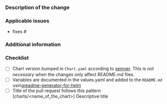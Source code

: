 <!--
 Thank you for contributing! Before you open the request please review the following guidelines and tips to help it be more easily integrated:

 - Describe what the change does.
 - Please run any tests that can exercise your modified code.
 - Please have an issue created and ready to be linked to the PR. 
 -->

### Description of the change

<!-- Describe what the change does. -->

### Applicable issues

<!-- Enter any applicable Issues here (You can reference an issue using #) -->
- fixes #

### Additional information

<!-- If there's anything else that's important and relevant to your pull request, mention that information here.-->

### Checklist

<!-- [Place an '[X]' (no spaces) in all applicable fields. Please remove unrelated fields.] -->

- [ ] Chart version bumped in `Chart.yaml` according to [semver](http://semver.org/). This is *not necessary* when the changes only affect README.md files.
- [ ] Variables are documented in the values.yaml and added to the `README.md` using[readme-generator-for-helm](https://github.com/bitnami-labs/readme-generator-for-helm)
- [ ] Title of the pull request follows this pattern [charts/<name_of_the_chart>] Descriptive title